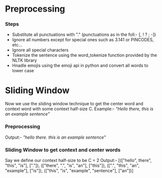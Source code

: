 # Preprocessing

### Steps

<ul>
    <li>Substitute all punctuations with "." (punctuations as in the foll:- [, ! ? ; -])</li>
    <li>Ignore all numbers except for special ones such as 3.141 or PINCODES, etc...</li>
    <li>Ignore all special characters</li>
    <li>Tokenize the sentence using the word_tokenize function provided by the NLTK library</li>
    <li>Hnadle emojis using the emoji api in python and convert all words to lower case</li>
</ul>

# Sliding Window

Now we use the sliding window technique to get the center word and context word with some context half-size C.
Example:- <i>"Hello there, this is an example sentence"</i>

### Preprocessing
Output:- <i>"hello there. this is an example sentence"</i>

### Sliding Window to get context and center words
Say we define our context half-size to be C = 2
Output:- [(["hello", there", "this", "is"], ["."]),
	  (["there", ".", "is", "an"], ["this"]),
	  ([".", "this", "an", "example"], ["is"]),
	  (["this", "is", "example", "sentence"], ["an"])]
